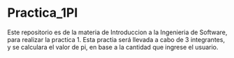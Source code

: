 # Practica_1PI
Este repositorio es de la materia de Introduccion a la Ingenieria de Software, para realizar la practica 1. Esta practia será llevada a cabo de 3 integrantes, y se calculara el valor de pi, en base a la cantidad que ingrese el usuario.
